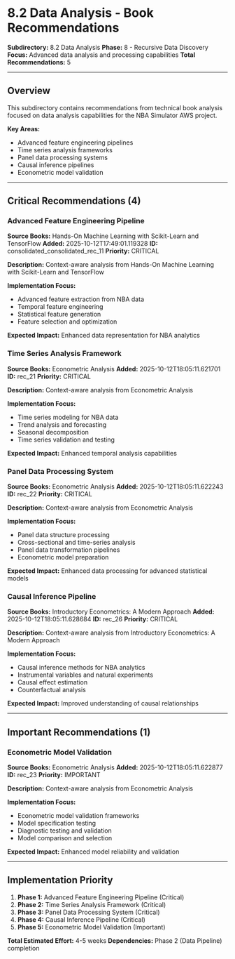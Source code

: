 # 8.2 Data Analysis - Book Recommendations

**Subdirectory:** 8.2 Data Analysis
**Phase:** 8 - Recursive Data Discovery
**Focus:** Advanced data analysis and processing capabilities
**Total Recommendations:** 5

---

## Overview

This subdirectory contains recommendations from technical book analysis focused on data analysis capabilities for the NBA Simulator AWS project.

**Key Areas:**
- Advanced feature engineering pipelines
- Time series analysis frameworks
- Panel data processing systems
- Causal inference pipelines
- Econometric model validation

---

## Critical Recommendations (4)

### Advanced Feature Engineering Pipeline

**Source Books:** Hands-On Machine Learning with Scikit-Learn and TensorFlow
**Added:** 2025-10-12T17:49:01.119328
**ID:** consolidated_consolidated_rec_11
**Priority:** CRITICAL

**Description:** Context-aware analysis from Hands-On Machine Learning with Scikit-Learn and TensorFlow

**Implementation Focus:**
- Advanced feature extraction from NBA data
- Temporal feature engineering
- Statistical feature generation
- Feature selection and optimization

**Expected Impact:** Enhanced data representation for NBA analytics

### Time Series Analysis Framework

**Source Books:** Econometric Analysis
**Added:** 2025-10-12T18:05:11.621701
**ID:** rec_21
**Priority:** CRITICAL

**Description:** Context-aware analysis from Econometric Analysis

**Implementation Focus:**
- Time series modeling for NBA data
- Trend analysis and forecasting
- Seasonal decomposition
- Time series validation and testing

**Expected Impact:** Enhanced temporal analysis capabilities

### Panel Data Processing System

**Source Books:** Econometric Analysis
**Added:** 2025-10-12T18:05:11.622243
**ID:** rec_22
**Priority:** CRITICAL

**Description:** Context-aware analysis from Econometric Analysis

**Implementation Focus:**
- Panel data structure processing
- Cross-sectional and time-series analysis
- Panel data transformation pipelines
- Econometric model preparation

**Expected Impact:** Enhanced data processing for advanced statistical models

### Causal Inference Pipeline

**Source Books:** Introductory Econometrics: A Modern Approach
**Added:** 2025-10-12T18:05:11.628684
**ID:** rec_26
**Priority:** CRITICAL

**Description:** Context-aware analysis from Introductory Econometrics: A Modern Approach

**Implementation Focus:**
- Causal inference methods for NBA analytics
- Instrumental variables and natural experiments
- Causal effect estimation
- Counterfactual analysis

**Expected Impact:** Improved understanding of causal relationships

---

## Important Recommendations (1)

### Econometric Model Validation

**Source Books:** Econometric Analysis
**Added:** 2025-10-12T18:05:11.622877
**ID:** rec_23
**Priority:** IMPORTANT

**Description:** Context-aware analysis from Econometric Analysis

**Implementation Focus:**
- Econometric model validation frameworks
- Model specification testing
- Diagnostic testing and validation
- Model comparison and selection

**Expected Impact:** Enhanced model reliability and validation

---

## Implementation Priority

1. **Phase 1:** Advanced Feature Engineering Pipeline (Critical)
2. **Phase 2:** Time Series Analysis Framework (Critical)
3. **Phase 3:** Panel Data Processing System (Critical)
4. **Phase 4:** Causal Inference Pipeline (Critical)
5. **Phase 5:** Econometric Model Validation (Important)

**Total Estimated Effort:** 4-5 weeks
**Dependencies:** Phase 2 (Data Pipeline) completion





